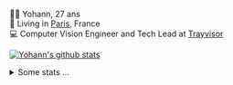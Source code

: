 <p>
  👨🏻 <bold>Yohann</bold>, 27 ans<br/>
  💼 Living in <a href="https://www.google.com/maps?q=paris">Paris</a>, France<br/>
  💻 Computer Vision Engineer and Tech Lead at <a href="https://trayvisor.com/">Trayvisor</a><br/>
</p>

<a href="https://github.com/anuraghazra/github-readme-stats"><img align="center" src="https://github-readme-stats-go94hl40s-yohann84l.vercel.app//api?username=yohann84L&show_icons=true&include_all_commits=true" alt="Yohann's github stats" /> </a>


<details>
  <summary>Some stats ...</summary><br/>
  

<!--START_SECTION:waka-->
![Code Time](http://img.shields.io/badge/Code%20Time-1%2C129%20hrs%2016%20mins-blue)

![Profile Views](http://img.shields.io/badge/Profile%20Views-0-blue)

**🐱 My GitHub Data** 

> 📦 440.8 kB Used in GitHub's Storage 
 > 
> 🏆 1,106 Contributions in the Year 2024
 > 
> 🚫 Not Opted to Hire
 > 
> 📜 26 Public Repositories 
 > 
> 🔑 21 Private Repositories 
 > 
**I'm an Early 🐤** 

```text
🌞 Morning                17244 commits       ████████░░░░░░░░░░░░░░░░░   31.45 % 
🌆 Daytime                30968 commits       ██████████████░░░░░░░░░░░   56.48 % 
🌃 Evening                6471 commits        ███░░░░░░░░░░░░░░░░░░░░░░   11.80 % 
🌙 Night                  148 commits         ░░░░░░░░░░░░░░░░░░░░░░░░░   00.27 % 
```
📅 **I'm Most Productive on Wednesday** 

```text
Monday                   10022 commits       █████░░░░░░░░░░░░░░░░░░░░   18.28 % 
Tuesday                  10073 commits       █████░░░░░░░░░░░░░░░░░░░░   18.37 % 
Wednesday                11845 commits       █████░░░░░░░░░░░░░░░░░░░░   21.60 % 
Thursday                 10903 commits       █████░░░░░░░░░░░░░░░░░░░░   19.88 % 
Friday                   10871 commits       █████░░░░░░░░░░░░░░░░░░░░   19.83 % 
Saturday                 329 commits         ░░░░░░░░░░░░░░░░░░░░░░░░░   00.60 % 
Sunday                   788 commits         ░░░░░░░░░░░░░░░░░░░░░░░░░   01.44 % 
```


📊 **This Week I Spent My Time On** 

```text
🕑︎ Time Zone: Europe/Paris

💬 Programming Languages: 
No Activity Tracked This Week

🔥 Editors: 
No Activity Tracked This Week

💻 Operating System: 
No Activity Tracked This Week
```

**I Mostly Code in Python** 

```text
Python                   26 repos            ██████████████░░░░░░░░░░░   54.17 % 
Jupyter Notebook         5 repos             ███░░░░░░░░░░░░░░░░░░░░░░   10.42 % 
JavaScript               3 repos             ██░░░░░░░░░░░░░░░░░░░░░░░   06.25 % 
HTML                     2 repos             █░░░░░░░░░░░░░░░░░░░░░░░░   04.17 % 
Shell                    1 repo              █░░░░░░░░░░░░░░░░░░░░░░░░   02.08 % 
```




 Last Updated on 18/09/2024 00:36:14 UTC
<!--END_SECTION:waka-->
